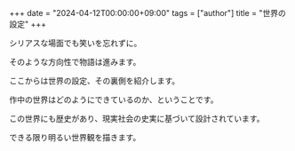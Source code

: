 +++
date = "2024-04-12T00:00:00+09:00"
tags = ["author"]
title = "世界の設定"
+++

シリアスな場面でも笑いを忘れずに。

そのような方向性で物語は進みます。

ここからは世界の設定、その裏側を紹介します。

作中の世界はどのようにできているのか、ということです。

この世界にも歴史があり、現実社会の史実に基づいて設計されています。

できる限り明るい世界観を描きます。

